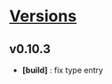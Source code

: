 # [Versions](https://github.com/Tracktor/treege/releases)

## v0.10.3
- **[build]** : fix type entry
